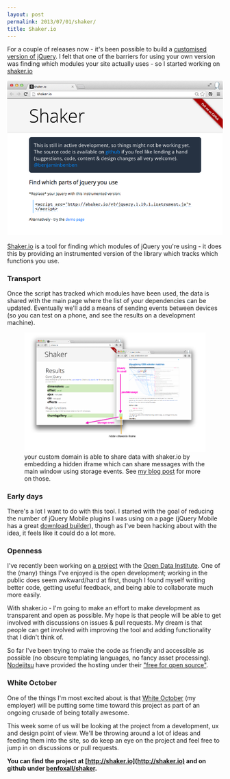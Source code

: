 ```yaml
---
layout: post
permalink: 2013/07/01/shaker/
title: Shaker.io
---
```


<p class="lead">For a couple of releases now - it's been possible to build a <a href="https://github.com/jquery/jquery#how-to-build-your-own-jquery">customised version of jQuery</a>.  I felt that one of the barriers for using your own version was finding which modules your site actually uses - so I started working on <a href="http://shaker.io">shaker.io</a></p>

<p><a href="http://shaker.io"><img class="img-responsive" src="/img/shaker.png" alt="shaker.io" /></a></p>

[Shaker.io](http://shaker.io) is a tool for finding which modules of jQuery you're using - it does this by providing an instrumented version of the library which tracks which functions you use.

### Transport

Once the script has tracked which modules have been used, the data is shared with the main page where the list of your dependencies can be updated.  Eventually we'll add a means of sending events between devices (so you can test on a phone, and see the results on a development machine).

<figure>
	<img class="img-responsive" src="/img/shaker-transport.png" />
	<figcaption>
		your custom domain is able to share data with shaker.io by embedding a hidden iframe which can share messages with the main window using storage events. See <a href="http://benjaminbenben.com/2013/04/24/cross-window-communication-1/">my blog post</a> for more on those.
	</figcaption>
</figure>

### Early days

There's a lot I want to do with this tool.  I started with the goal of reducing the number of jQuery Mobile plugins I was using on a page (jQuery Mobile has a great [download builder](http://jquerymobile.com/download-builder/)), though as I've been hacking about with the idea, it feels like it could do a lot more.

### Openness

I've recently been working on [a project](http://certificates.theodi.org) with the [Open Data Institute](http://theodi.org). One of the (many) things I've enjoyed is the open development; working in the public does seem awkward/hard at first,  though I found myself writing better code,  getting useful feedback, and being able to collaborate much more easily.

With shaker.io - I'm going to make an effort to make development as transparent and open as possible.  My hope is that people will be able to get involved with discussions on issues & pull requests. My dream is that people can get involved with improving the tool and adding functionality that I didn't think of.

So far I've been trying to make the code as friendly and accessible as possible (no obscure templating languages, no fancy asset processing).  [Nodejitsu](https://www.nodejitsu.com/) have provided the hosting under their ["free for open source"](http://opensource.nodejitsu.com/).

### White October

One of the things I'm most excited about is that [White October](http://whiteoctober.co.uk) (my employer) will be putting some time toward this project as part of an ongoing crusade of being totally awesome.

This week some of us will be looking at the project from a development, ux and design point of view. We'll be throwing around a lot of ideas and feeding them into the site, so do keep an eye on the project and feel free to jump in on discussions or pull requests.

__You can find the project at [http://shaker.io](http://shaker.io) and on github under [benfoxall/shaker](http://github.com/benfoxall/shaker).__
